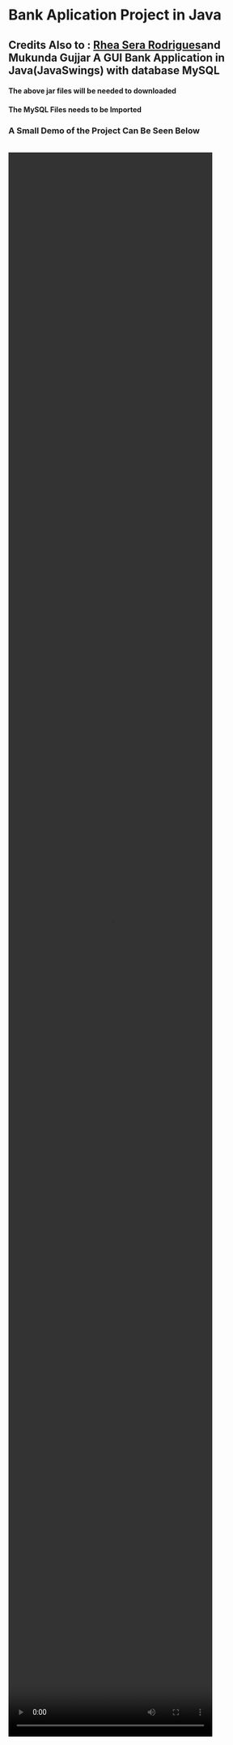 

<h1>Bank Aplication Project in Java</h1>
<h2>
Credits Also to : <a href="https://github.com/Rheaserarodrigues">Rhea Sera Rodrigues</a>and Mukunda Gujjar
A GUI Bank Application in Java(JavaSwings) with database MySQL
</h2>

<h4>The above jar files will be needed to downloaded </h4>
<h4>The MySQL Files needs to be Imported</h4>
<h3>
A Small Demo of the Project Can Be Seen Below </h3>
<br/>
<video src="https://user-images.githubusercontent.com/49688611/122528818-5f457480-d03a-11eb-903d-19c3e238eafb.mp4" width="80%" height="80%" autoplay controls/>
<!-- <ol>
<li>
The Main Screen where the Admin Can Login and The Customer Can Login
</li>
<br>
  <img src="https://57cbza.dm.files.1drv.com/y4mlCVR6UNBk-swdtTHNhRF2shBzlrkE5WiBOzGmuFe5_K2asusEsO1g_Avsu4z1xLMI2H9MUV25R9gyPDH14DKtFjnhf8rJMed5jtzmKx8K7LK1ruFgGxrrMqS6eHCthT78NVn2sdfNIcEfU8SQjfH7wbmapEuDOt18ATQlF55P9xrgHUYyfq1alKD2hXigJpZEeJHbE6Rtin2EcQ3CHIouw?width=820&height=561&cropmode=none" width="70%"  />

<br>

<li> 
After Customer Log's In
</li>
<br>
<img src="https://media.giphy.com/media/kGp3CjHSjHmEfHpkJf/giphy.gif" width="70%"/>
<br>

<li>
Below Snap Shows Transfer of Money From One Account To Another
</li>
<br>
<img src="https://media.giphy.com/media/ge8AztT2j3tfDk1Q8a/giphy.gif" width="70%"/>
<br>

<li>
Admin Screen After Loggin In, The Admin Page
</li>
<br>
<img src="https://giypbg.dm.files.1drv.com/y4mo4p6fWmdGQhejmv2TdnUaWfEAJHR69EytthTce-CiopRh4Gcb_mszrLcDcq-sh6Hj_V7lOme91x6Y6Q4GAek0Zpn-UtzL3R773w_N8Xr5xS0HxtmGGNm9tb4YtdfnufYlEey95sHn1u-duOJ29TRDsAbnY9tYOQ3bSA_vARK6vrNZfUdvKDv1rR91lBKd0sOtkOMWhGOsBgBXlRcUWNFjw?width=741&height=604&cropmode=none" width="70%"/>
<br>


<li>
Admin Can Add the Base Amount to A New Account 
</li>
<br>
<img src="https://media.giphy.com/media/f7S7miN0auorUFNwbD/giphy.gif" width="70%"/>
<br>


<li>
He can Withdraw Money from the Acount
</li>
<br>
<img src="https://media.giphy.com/media/fYwGmWBwqPz38UWVIZ/giphy.gif" alt="" width="70%">
<br>


<li>
He Can See All the Customers that are using the bank
</li>
<br>
<img src="https://media.giphy.com/media/h8sStWrMVTp7fTynHG/giphy.gif" alt="" width="70%">
<br>
</ol> 
</h3>
